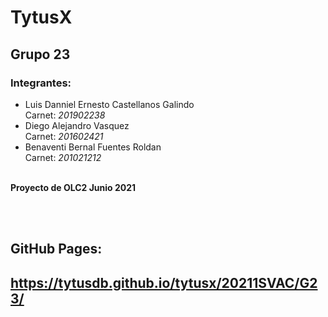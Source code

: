# TytusX

## Grupo 23

### Integrantes:

- Luis Danniel Ernesto Castellanos Galindo
    <br> Carnet: _201902238_
- Diego Alejandro Vasquez
    <br> Carnet: _201602421_
- Benaventi Bernal Fuentes Roldan
    <br> Carnet: _201021212_
<br><br>

**Proyecto de OLC2 Junio 2021**

<br>
<br>

## GitHub Pages:

## https://tytusdb.github.io/tytusx/20211SVAC/G23/

